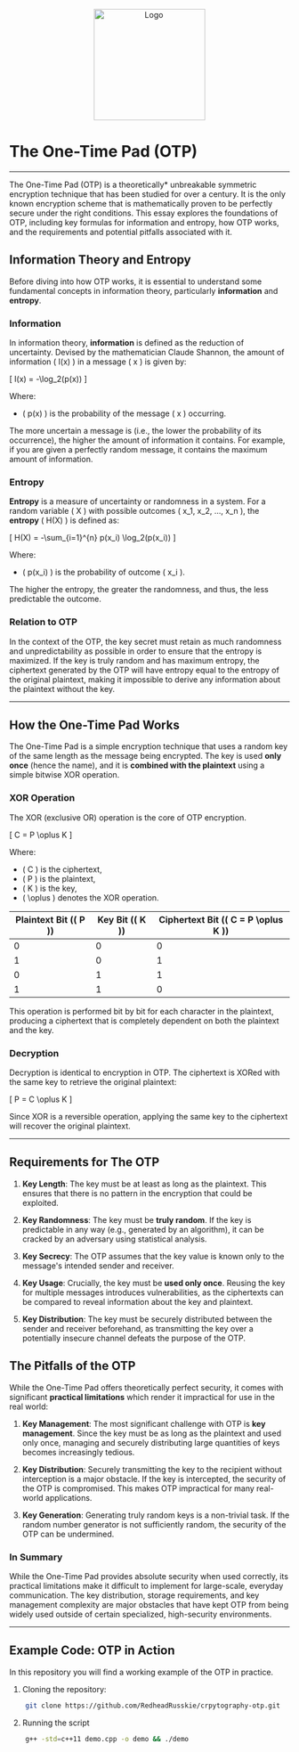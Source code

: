 <p align="center">
  <img src="./demo/illustration.svg" alt="Logo" width="200" />
</p>

# The One-Time Pad (OTP)

---

The One-Time Pad (OTP) is a theoretically\* unbreakable symmetric encryption technique that has been studied for over a century. It is the only known encryption scheme that is mathematically proven to be perfectly secure under the right conditions. This essay explores the foundations of OTP, including key formulas for information and entropy, how OTP works, and the requirements and potential pitfalls associated with it.

## Information Theory and Entropy

Before diving into how OTP works, it is essential to understand some fundamental concepts in information theory, particularly **information** and **entropy**.

### Information

In information theory, **information** is defined as the reduction of uncertainty. Devised by the mathematician Claude Shannon, the amount of information \( I(x) \) in a message \( x \) is given by:

\[
I(x) = -\log_2(p(x))
\]

Where:

- \( p(x) \) is the probability of the message \( x \) occurring.

The more uncertain a message is (i.e., the lower the probability of its occurrence), the higher the amount of information it contains. For example, if you are given a perfectly random message, it contains the maximum amount of information.

### Entropy

**Entropy** is a measure of uncertainty or randomness in a system. For a random variable \( X \) with possible outcomes \( x_1, x_2, ..., x_n \), the **entropy** \( H(X) \) is defined as:

\[
H(X) = -\sum\_{i=1}^{n} p(x_i) \log_2(p(x_i))
\]

Where:

- \( p(x_i) \) is the probability of outcome \( x_i \).

The higher the entropy, the greater the randomness, and thus, the less predictable the outcome.

### Relation to OTP

In the context of the OTP, the key secret must retain as much randomness and unpredictability as possible in order to ensure that the entropy is maximized. If the key is truly random and has maximum entropy, the ciphertext generated by the OTP will have entropy equal to the entropy of the original plaintext, making it impossible to derive any information about the plaintext without the key.

---

## How the One-Time Pad Works

The One-Time Pad is a simple encryption technique that uses a random key of the same length as the message being encrypted. The key is used **only once** (hence the name), and it is **combined with the plaintext** using a simple bitwise XOR operation.

### XOR Operation

The XOR (exclusive OR) operation is the core of OTP encryption.

\[
C = P \oplus K
\]

Where:

- \( C \) is the ciphertext,
- \( P \) is the plaintext,
- \( K \) is the key,
- \( \oplus \) denotes the XOR operation.

| Plaintext Bit (\( P \)) | Key Bit (\( K \)) | Ciphertext Bit (\( C = P \oplus K \)) |
| ----------------------- | ----------------- | ------------------------------------- |
| 0                       | 0                 | 0                                     |
| 1                       | 0                 | 1                                     |
| 0                       | 1                 | 1                                     |
| 1                       | 1                 | 0                                     |

This operation is performed bit by bit for each character in the plaintext, producing a ciphertext that is completely dependent on both the plaintext and the key.

### Decryption

Decryption is identical to encryption in OTP. The ciphertext is XORed with the same key to retrieve the original plaintext:

\[
P = C \oplus K
\]

Since XOR is a reversible operation, applying the same key to the ciphertext will recover the original plaintext.

---

## Requirements for The OTP

1. **Key Length**: The key must be at least as long as the plaintext. This ensures that there is no pattern in the encryption that could be exploited.

2. **Key Randomness**: The key must be **truly random**. If the key is predictable in any way (e.g., generated by an algorithm), it can be cracked by an adversary using statistical analysis.

3. **Key Secrecy**: The OTP assumes that the key value is known only to the message's intended sender and receiver.

4. **Key Usage**: Crucially, the key must be **used only once**. Reusing the key for multiple messages introduces vulnerabilities, as the ciphertexts can be compared to reveal information about the key and plaintext.

5. **Key Distribution**: The key must be securely distributed between the sender and receiver beforehand, as transmitting the key over a potentially insecure channel defeats the purpose of the OTP.

## The Pitfalls of the OTP

While the One-Time Pad offers theoretically perfect security, it comes with significant **practical limitations** which render it impractical for use in the real world:

1. **Key Management**: The most significant challenge with OTP is **key management**. Since the key must be as long as the plaintext and used only once, managing and securely distributing large quantities of keys becomes increasingly tedious.

2. **Key Distribution**: Securely transmitting the key to the recipient without interception is a major obstacle. If the key is intercepted, the security of the OTP is compromised. This makes OTP impractical for many real-world applications.

3. **Key Generation**: Generating truly random keys is a non-trivial task. If the random number generator is not sufficiently random, the security of the OTP can be undermined.

### In Summary

While the One-Time Pad provides absolute security when used correctly, its practical limitations make it difficult to implement for large-scale, everyday communication. The key distribution, storage requirements, and key management complexity are major obstacles that have kept OTP from being widely used outside of certain specialized, high-security environments.

---

## Example Code: OTP in Action

In this repository you will find a working example of the OTP in practice.

1. Cloning the repository:

```bash
    git clone https://github.com/RedheadRusskie/crpytography-otp.git
```

2. Running the script

```bash
    g++ -std=c++11 demo.cpp -o demo && ./demo
```
